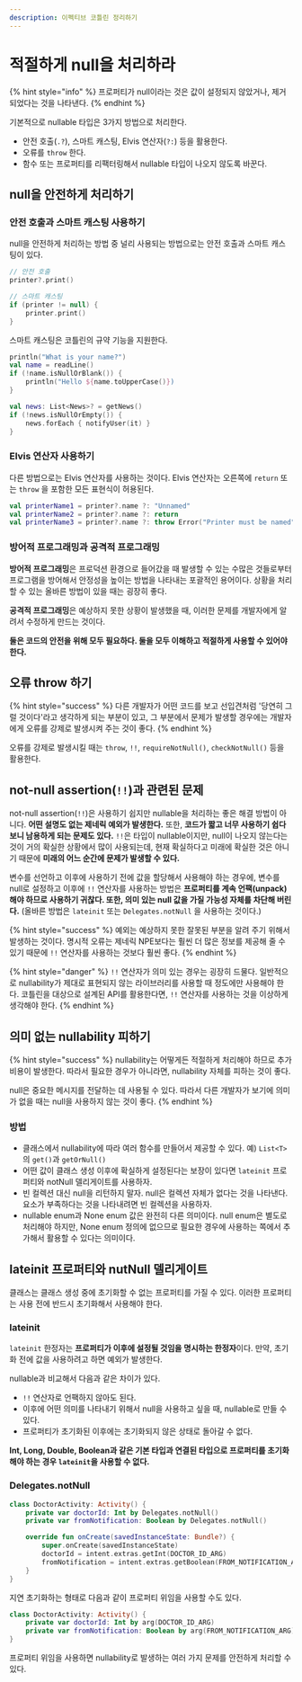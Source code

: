 ```yaml
---
description: 이펙티브 코틀린 정리하기
---
```


# 적절하게 null을 처리하라

{% hint style="info" %}
프로퍼티가 null이라는 것은 값이 설정되지 않았거나, 제거되었다는 것을 나타낸다.
{% endhint %}

기본적으로 nullable 타입은 3가지 방법으로 처리한다.

- 안전 호출(`.?`), 스마트 캐스팅, Elvis 연산자(`?:`) 등을 활용한다.
- 오류를 `throw` 한다.
- 함수 또는 프로퍼티를 리팩터링해서 nullable 타입이 나오지 않도록 바꾼다.

## null을 안전하게 처리하기

### 안전 호출과 스마트 캐스팅 사용하기

null을 안전하게 처리하는 방법 중 널리 사용되는 방법으로는 안전 호출과 스마트 캐스팅이 있다.

```kotlin
// 안전 호출
printer?.print() 

// 스마트 캐스팅
if (printer != null) {
    printer.print() 
}
```

스마트 캐스팅은 코틀린의 규약 기능을 지원한다.

```kotlin
println("What is your name?")
val name = readLine()
if (!name.isNullOrBlank()) {
    println("Hello ${name.toUpperCase()})
}

val news: List<News>? = getNews()
if (!news.isNullOrEmpty()) {
    news.forEach { notifyUser(it) }
}
```

### Elvis 연산자 사용하기

다른 방법으로는 Elvis 연산자를 사용하는 것이다. Elvis 연산자는 오른쪽에 `return` 또는 `throw` 을 포함한 모든 표현식이 허용된다.

```kotlin
val printerName1 = printer?.name ?: "Unnamed"
val printerName2 = printer?.name ?: return
val printerName3 = printer?.name ?: throw Error("Printer must be named")
```

### 방어적 프로그래밍과 공격적 프로그래밍

**방어적 프로그래밍**은 프로덕션 환경으로 들어갔을 때 발생할 수 있는 수많은 것들로부터 프로그램을 방어해서 안정성을 높이는 방법을 나타내는 포괄적인 용어이다. 상황을 처리할 수 있는 올바른 방법이 있을 때는 굉장히 좋다.

**공격적 프로그래밍**은 예상하지 못한 상황이 발생했을 때, 이러한 문제를 개발자에게 알려서 수정하게 만드는 것이다.

**둘은 코드의 안전을 위해 모두 필요하다. 둘을 모두 이해하고 적절하게 사용할 수 있어야 한다.**

## 오류 throw 하기

{% hint style="success" %}
다른 개발자가 어떤 코드를 보고 선입견처럼 '당연히 그럴 것이다'라고 생각하게 되는 부분이 있고, 그 부분에서 문제가 발생할 경우에는 개발자에게 오류를 강제로 발생시켜 주는 것이 좋다.
{% endhint %}

오류를 강제로 발생시킬 때는 `throw`, `!!`, `requireNotNull()`, `checkNotNull()` 등을 활용한다.

## not-null assertion(`!!`)과 관련된 문제

not-null assertion(`!!`)은 사용하기 쉽지만 nullable을 처리하는 좋은 해결 방법이 아니다. **어떤 설명도 없는 제네릭 예외가 발생한다.** 또한, **코드가 짧고 너무 사용하기 쉽다 보니 남용하게 되는 문제도 있다.** `!!`은 타입이 nullable이지만, null이 나오지 않는다는 것이 거의 확실한 상황에서 많이 사용되는데, 현재 확실하다고 미래에 확실한 것은 아니기 때문에 **미래의 어느 순간에 문제가 발생할 수 있다.**

변수를 선언하고 이후에 사용하기 전에 값을 할당해서 사용해야 하는 경우에, 변수를 null로 설정하고 이후에 `!!` 연산자를 사용하는 방법은 **프로퍼티를 계속 언팩(unpack)해야 하므로 사용하기 귀찮다. 또한, 의미 있는 null 값을 가질 가능성 자체를 차단해 버린다.** (올바른 방법은 `lateinit` 또는 `Delegates.notNull` 을 사용하는 것이다.)

{% hint style="success" %}
예외는 예상하지 못한 잘못된 부분을 알려 주기 위해서 발생하는 것이다. 명시적 오류는 제네릭 NPE보다는 훨씬 더 많은 정보를 제공해 줄 수 있기 때문에 `!!` 연산자를 사용하는 것보다 훨씬 좋다.
{% endhint %}

{% hint style="danger" %}
`!!` 연산자가 의미 있는 경우는 굉장히 드물다. 일반적으로 nullability가 제대로 표현되지 않는 라이브러리를 사용할 때 정도에만 사용해야 한다. 코틀린을 대상으로 설계된 API를 활용한다면, `!!` 연산자를 사용하는 것을 이상하게 생각해야 한다.
{% endhint %}

## 의미 없는 nullability 피하기

{% hint style="success" %}
nullability는 어떻게든 적절하게 처리해야 하므로 추가 비용이 발생한다. 따라서 필요한 경우가 아니라면, nullability 자체를 피하는 것이 좋다.

null은 중요한 메시지를 전달하는 데 사용될 수 있다. 따라서 다른 개발자가 보기에 의미가 없을 때는 null을 사용하지 않는 것이 좋다. 
{% endhint %}

### 방법

- 클래스에서 nullability에 따라 여러 함수를 만들어서 제공할 수 있다. 예) `List<T>`의 `get()`과 `getOrNull()`
- 어떤 값이 클래스 생성 이후에 확실하게 설정된다는 보장이 있다면 `lateinit` 프로퍼티와 notNull 델리게이트를 사용하자.
- 빈 컬렉션 대신 null을 리턴하지 말자. null은 컬렉션 자체가 없다는 것을 나타낸다. 요소가 부족하다는 것을 나타내려면 빈 컬렉션을 사용하자.
- nullable enum과 None enum 값은 완전히 다른 의미이다. null enum은 별도로 처리해야 하지만, None enum 정의에 없으므로 필요한 경우에 사용하는 쪽에서 추가해서 활용할 수 있다는 의미이다.

## lateinit 프로퍼티와 nutNull 델리게이트

클래스는 클래스 생성 중에 초기화할 수 없는 프로퍼티를 가질 수 있다. 이러한 프로퍼티는 사용 전에 반드시 초기화해서 사용해야 한다.

### lateinit

`lateinit` 한정자는 **프로퍼티가 이후에 설정될 것임을 명시하는 한정자**이다. 만약, 초기화 전에 값을 사용하려고 하면 예외가 발생한다.

nullable과 비교해서 다음과 같은 차이가 있다.

- `!!` 연산자로 언팩하지 않아도 된다.
- 이후에 어떤 의미를 나타내기 위해서 null을 사용하고 싶을 때, nullable로 만들 수 있다.
- 프로퍼티가 초기화된 이후에는 초기화되지 않은 상태로 돌아갈 수 없다.

**Int, Long, Double, Boolean과 같은 기본 타입과 연결된 타입으로 프로퍼티를 초기화해야 하는 경우 `lateinit`을 사용할 수 없다.**

### Delegates.notNull

```kotlin
class DoctorActivity: Activity() {
    private var doctorId: Int by Delegates.notNull()
    private var fromNotification: Boolean by Delegates.notNull()

    override fun onCreate(savedInstanceState: Bundle?) {
        super.onCreate(savedInstanceState)
        doctorId = intent.extras.getInt(DOCTOR_ID_ARG)
        fromNotification = intent.extras.getBoolean(FROM_NOTIFICATION_ARG)
    }
}
```

지연 초기화하는 형태로 다음과 같이 프로퍼티 위임을 사용할 수도 있다.

```kotlin
class DoctorActivity: Activity() {
    private var doctorId: Int by arg(DOCTOR_ID_ARG)
    private var fromNotification: Boolean by arg(FROM_NOTIFICATION_ARG)
}
```

프로퍼티 위임을 사용하면 nullability로 발생하는 여러 가지 문제를 안전하게 처리할 수 있다.